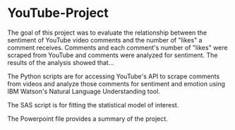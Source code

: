 # YouTube-Project
The goal of this project was to evaluate the relationship between the sentiment of YouTube video comments and the number of "likes" a comment receives. Comments and each comment's number of "likes" were scraped from YouTube and comments were analyzed for sentiment. The results of the analysis showed that...



The Python scripts are for accessing YouTube's API to scrape comments from videos and analyze those comments for sentiment and emotion using IBM Watson's Natural Language Understanding tool. 

The SAS script is for fitting the statistical model of interest. 

The Powerpoint file provides a summary of the project.
